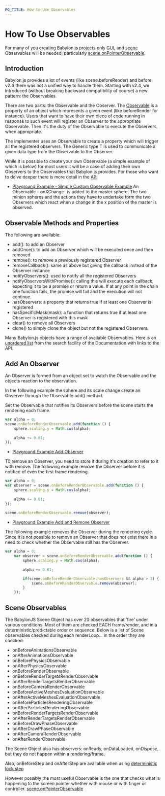 ```yaml
---
PG_TITLE: How to Use Observables
---
```


# How To Use Observables

For many of you creating Babylon.js projects only [GUI](/how_to/Gui), and [scene](#scene-observables) Observables will be needed, particularly [scene.onPointerObservable](/how_to/interactions).

## Introduction

Babylon.js provides a lot of events (like scene.beforeRender) and before v2.4 there was not a unified way to handle them.
Starting with v2.4, we introduced (without breaking backward compatibility of course) a new pattern: the Observables.

There are two parts: the Observable and the Observer. The [Observable](//doc.babylonjs.com/api/classes/babylon.observable) is a property of an object which represents a given event (like beforeRender for instance). 
Users that want to have their own piece of code running in response to such event will register an Observer to the appropriate Observable. Then it's the duty of the Observable to execute the Observers, when appropriate.

The implementer uses an Observable to create a property which will trigger all the registered observers. The Generic type T is used to communicate a given data type from the Observable to the Observer.

While it is possible to create your own Observable (a simple example of which is below) for most users it will be a case of adding their own Observers to the Observables that Babylon.js provides. For those who want to delve deeper there is more detail in the [API](//doc.babylonjs.com/api/classes/babylon.observable)  

* [Playground Example - Simple Custom Observable Example](https://www.babylonjs-playground.com/#6IGFM2)
An Observable - onXChange- is added to the master sphere. The two minion spheres and the actions they have to undertake form the two Observers which react when a change in the x position of the master is observed.

## Observable Methods and Properties 

The following are available:

* add(): to add an Observer
* addOnce(): to add an Observer which will be executed once and then removed
* remove(): to remove a previously registered Observer
* removeCallback(): same as above but giving the callback instead of the Observer instance
* notifyObservers(): used to notify all the registered Observers 
* notifyObserversWithPromise(): calling this will execute each callback, expecting it to be a promise or return a value. If at any point in the chain one function fails, the promise will fail and the execution will not continue.
* hasObservers: a property that returns true if at least one Observer is registered
* hasSpecificMask(mask): a function that returns true if at least one Observer is registered with this mask
* clear() to remove all Observers
* clone() to simply clone the object but not the registered Observers.

Many Babylon.js objects have a range of available Observables. Here is an [unordered list](//doc.babylonjs.com/search/?bjsq=observable) from the search facility of the Documentation with links to the API. 

## Add An Observer 
An Observer is formed from an object set to watch the Observable and the objects reaction to the observation.

In the following example the sphere and its scale change create an Observer through the Observable.add() method. 


Set the Observable that notifies its Observers before the scene starts the rendering each frame.

```javascript
var alpha = 0;
scene.onBeforeRenderObservable.add(function () {
	sphere.scaling.y = Math.cos(alpha);
	
	alpha += 0.01;
});
```

* [Playground Example Add Observer](https://www.babylonjs-playground.com/#UP2O8#0)

T0 remove an Observer, you need to store it during it's creation to refer to it with remove. The following example remove the Observer before it is notified of even the first frame rendering.

```javascript
var alpha = 0;
var observer = scene.onBeforeRenderObservable.add(function () {
	sphere.scaling.y = Math.cos(alpha);
	
	alpha += 0.01;
});
	
scene.onBeforeRenderObservable.remove(observer);
```
* [Playground Example Add and Remove Observer ](https://www.babylonjs-playground.com/#UP2O8#1)

The following example removes the Observer during the rendering cycle. Since it is not possible to remove an Observer that does not exist there is a need to check whether the Observable still has the Observer.

```javascript
var alpha = 0;
	var observer = scene.onBeforeRenderObservable.add(function () {
		sphere.scaling.y = Math.cos(alpha);
		
		alpha += 0.01;

        if(scene.onBeforeRenderObservable.hasObservers && alpha > 3) {
            scene.onBeforeRenderObservable.remove(observer);
        }
	});
```

## Scene Observables
The BabylonJS Scene Object has over 20 observables that 'fire' under various conditions. Most of them are checked EACH frame/render, and in a deterministic/predictable order or sequence.  Below is a list of Scene observables checked during each renderLoop... in the order they are checked:

- onBeforeAnimationsObservable
- onAfterAnimationsObservable
- onBeforePhysicsObservable
- onAfterPhysicsObservable
- onBeforeRenderObservable
- onBeforeRenderTargetsRenderObservable
- onAfterRenderTargetsRenderObservable
- onBeforeCameraRenderObservable
- onBeforeActiveMeshesEvaluationObservable
- onAfterActiveMeshesEvaluationObservable
- onBeforeParticlesRenderingObservable
- onAfterParticlesRenderingObservable
- onBeforeRenderTargetsRenderObservable
- onAfterRenderTargetsRenderObservable
- onBeforeDrawPhaseObservable
- onAfterDrawPhaseObservable
- onAfterCameraRenderObservable
- onAfterRenderObservable

The Scene Object also has observers: onReady, onDataLoaded, onDispose, but they do not happen within a rendering/frame.  

Also, onBeforeStep and onAfterStep are available when using [deterministic lock step](//doc.babylonjs.com/babylon101/animations#deterministic-lockstep)

However possibly the most useful Observable is the one that checks what is happening to the screen pointer whether with mouse or with finger or controller. [scene.onPointerObservable](/how_to/interactions)
